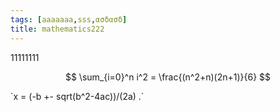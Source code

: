```yaml
---
tags: [aaaaaaa,sss,ασδασδ]
title: mathematics222
---
```



11111111


$$
\sum_{i=0}^n i^2 = \frac{(n^2+n)(2n+1)}{6}
$$



\`x = (-b +- sqrt(b^2-4ac))/(2a) .\`
